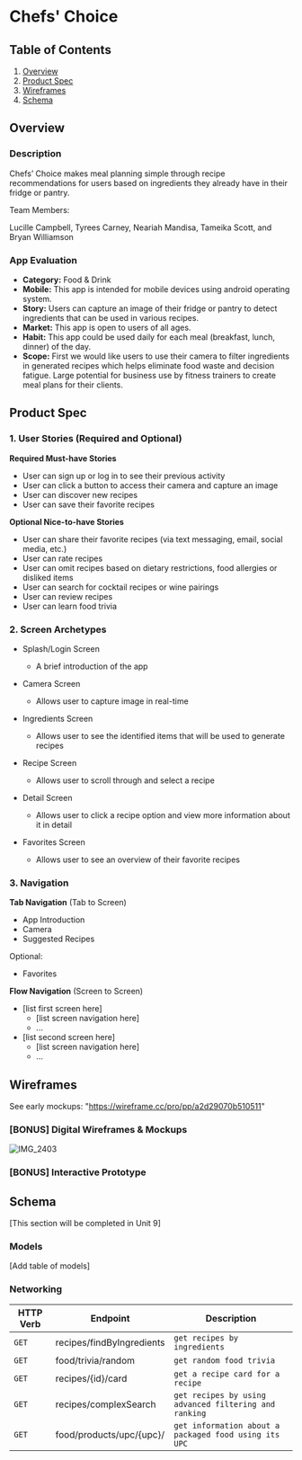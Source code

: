 # Chefs' Choice

## Table of Contents
1. [Overview](#Overview)
1. [Product Spec](#Product-Spec)
1. [Wireframes](#Wireframes)
2. [Schema](#Schema)

## Overview
### Description

Chefs’ Choice makes meal planning simple through recipe recommendations for users based on ingredients they already have in their fridge or pantry.

Team Members:

Lucille Campbell,
Tyrees Carney,
Neariah Mandisa,
Tameika Scott, and
Bryan Williamson

### App Evaluation

- **Category:** Food & Drink
- **Mobile:** This app is intended for mobile devices using android operating system. 
- **Story:** Users can capture an image of their fridge or pantry to detect ingredients that can be used in various recipes. 
- **Market:** This app is open to users of all ages.
- **Habit:** This app could be used daily for each meal (breakfast, lunch, dinner) of the day. 
- **Scope:** First we would like users to use their camera to filter ingredients in generated recipes which helps eliminate food waste and decision fatigue. Large potential for business use by fitness trainers to create meal plans for their clients. 

## Product Spec

### 1. User Stories (Required and Optional)

**Required Must-have Stories**

* User can sign up or log in to see their previous activity
* User can click a button to access their camera and capture an image 
* User can discover new recipes 
* User can save their favorite recipes


**Optional Nice-to-have Stories**

* User can share their favorite recipes (via text messaging, email, social media, etc.)
* User can rate recipes
* User can omit recipes based on dietary restrictions, food allergies or disliked items
* User can search for cocktail recipes or wine pairings
* User can review recipes
* User can learn food trivia


### 2. Screen Archetypes

* Splash/Login Screen 
   * A brief introduction of the app
 
* Camera Screen 
   * Allows user to capture image in real-time

* Ingredients Screen 
   * Allows user to see the identified items that will be used to generate recipes
   
*  Recipe Screen 
   * Allows user to scroll through and select a recipe 
   
*  Detail Screen 
   * Allows user to click a recipe option and view more information about it in detail
 
*  Favorites Screen 
   * Allows user to see an overview of their favorite recipes
   

### 3. Navigation

**Tab Navigation** (Tab to Screen)

* App Introduction
* Camera
* Suggested Recipes 

Optional: 
* Favorites 

**Flow Navigation** (Screen to Screen)

* [list first screen here]
   * [list screen navigation here]
   * ...
* [list second screen here]
   * [list screen navigation here]
   * ...

## Wireframes
See early mockups: "https://wireframe.cc/pro/pp/a2d29070b510511" 

### [BONUS] Digital Wireframes & Mockups
![IMG_2403](https://user-images.githubusercontent.com/83090104/150610780-6ac70369-9e2a-4832-aefc-89422a03daf9.PNG)

### [BONUS] Interactive Prototype

## Schema 
[This section will be completed in Unit 9]
### Models
[Add table of models]
### Networking
| HTTP Verb     | Endpoint      | Description   
| ------------- | ------------- | --------    |
| `GET`        | recipes/findByIngredients         | `get recipes by ingredients`   |
| `GET`        | food/trivia/random         | `get random food trivia`   |
| `GET`        | recipes/{id}/card        | `get a recipe card for a recipe`   |
| `GET`        | recipes/complexSearch      | `get recipes by using advanced filtering and ranking`   |
| `GET`        | food/products/upc/{upc}/      | `get information about a packaged food using its UPC`   |

